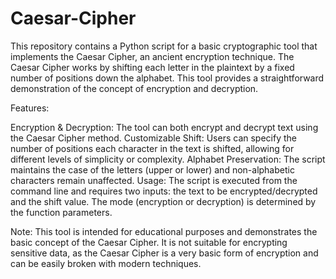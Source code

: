 # Caesar-Cipher
This repository contains a Python script for a basic cryptographic tool that implements the Caesar Cipher, an ancient encryption technique. The Caesar Cipher works by shifting each letter in the plaintext by a fixed number of positions down the alphabet. This tool provides a straightforward demonstration of the concept of encryption and decryption.

Features:

Encryption & Decryption: The tool can both encrypt and decrypt text using the Caesar Cipher method.
Customizable Shift: Users can specify the number of positions each character in the text is shifted, allowing for different levels of simplicity or complexity.
Alphabet Preservation: The script maintains the case of the letters (upper or lower) and non-alphabetic characters remain unaffected.
Usage:
The script is executed from the command line and requires two inputs: the text to be encrypted/decrypted and the shift value. The mode (encryption or decryption) is determined by the function parameters.

Note:
This tool is intended for educational purposes and demonstrates the basic concept of the Caesar Cipher. It is not suitable for encrypting sensitive data, as the Caesar Cipher is a very basic form of encryption and can be easily broken with modern techniques.
